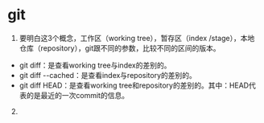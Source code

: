 # git

1. 要明白这3个概念，工作区（working tree），暂存区（index /stage），本地仓库（repository），git跟不同的参数，比较不同的区间的版本。

* git diff：是查看working tree与index的差别的。
* git diff --cached：是查看index与repository的差别的。
* git diff HEAD：是查看working tree和repository的差别的。其中：HEAD代表的是最近的一次commit的信息。

2. 